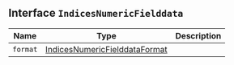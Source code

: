 ## Interface `IndicesNumericFielddata`

| Name | Type | Description |
| - | - | - |
| `format` | [IndicesNumericFielddataFormat](./IndicesNumericFielddataFormat.md) | &nbsp; |
